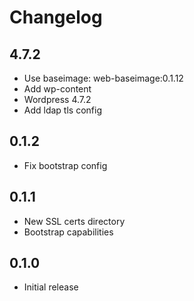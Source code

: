 # Changelog

## 4.7.2
  - Use baseimage: web-baseimage:0.1.12
  - Add wp-content
  - Wordpress 4.7.2
  - Add ldap tls config

## 0.1.2
  - Fix bootstrap config

## 0.1.1
  - New SSL certs directory
  - Bootstrap capabilities

## 0.1.0
  - Initial release
